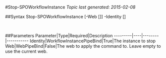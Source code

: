 #Stop-SPOWorkflowInstance
*Topic last generated: 2015-02-08*


##Syntax
    Stop-SPOWorkflowInstance [-Web [<WebPipeBind>]] -Identity [<WorkflowInstancePipeBind>]

&nbsp;

##Parameters
Parameter|Type|Required|Description
---------|----|--------|-----------
Identity|WorkflowInstancePipeBind|True|The instance to stop
Web|WebPipeBind|False|The web to apply the command to. Leave empty to use the current web.
